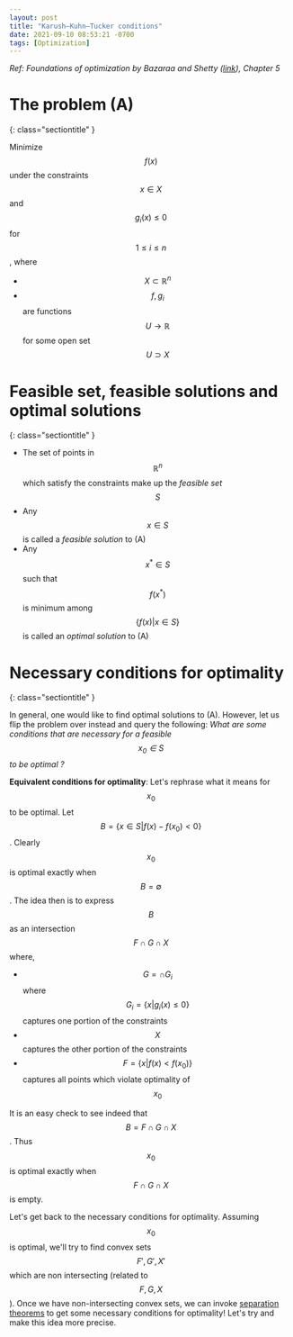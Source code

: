 ```yaml
---
layout: post
title: "Karush–Kuhn–Tucker conditions"
date: 2021-09-10 08:53:21 -0700
tags: [Optimization]
---
```



*Ref: Foundations of optimization by Bazaraa and Shetty ([link](https://www.springer.com/gp/book/9783540076803)), Chapter 5*

# The problem (A)
{: class="sectiontitle" }

Minimize $$f(x)$$ under the constraints $$x\in X$$ and $$g_i(x) \leq 0$$ for $$1\leq i\leq n$$, where
- $$X\subset\mathbb{R}^n$$
- $$f,g_i$$ are functions $$U\to\mathbb{R}$$ for some open set $$U\supset X$$

# Feasible set, feasible solutions and optimal solutions
{: class="sectiontitle" }

- The set of points in $$\mathbb{R}^n$$ which satisfy the constraints make up the *feasible set* $$S$$
- Any $$x\in S$$ is called a *feasible solution* to (A)
- Any $$x^*\in S$$ such that $$f(x^*)$$ is minimum among $$\{f(x)|x\in S\}$$ is called an *optimal solution* to (A)

# Necessary conditions for optimality
{: class="sectiontitle" }


In general, one would like to find optimal solutions to (A). However, let us flip the problem over instead and query the following: *What are some conditions that are necessary for a feasible $$x_0\in S$$ to be optimal ?*

**Equivalent conditions for optimality**: Let's rephrase what it means for $$x_0$$ to be optimal. Let $$B=\{x\in S|f(x)-f(x_0)< 0\}$$. Clearly $$x_0$$ is optimal exactly when $$B=\emptyset$$. The idea then is to express $$B$$ as an intersection $$F\cap G\cap X$$ where,

- $$G=\cap G_i$$ where $$G_i = \{x|g_i(x)\leq 0\}$$ captures one portion of the constraints
- $$X$$ captures the other portion of the constraints
- $$F=\{x|f(x)<f(x_0)\}$$ captures all points which violate optimality of $$x_0$$

It is an easy check to see indeed that $$B=F\cap G\cap X$$. Thus $$x_0$$ is optimal exactly when $$F\cap G\cap X$$ is empty.

Let's get back to the necessary conditions for optimality. Assuming $$x_0$$ is optimal, we'll try to find convex sets $$F', G', X'$$ which are non intersecting (related to $$F,G,X$$). Once we have non-intersecting convex sets, we can invoke  [separation theorems](https://en.wikipedia.org/wiki/Hyperplane_separation_theorem) to get some necessary conditions for optimality! Let's try and make this idea more precise.
